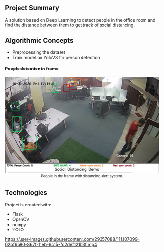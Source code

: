 ## Project Summary
A solution based on Deep Learning to detect people in the office room and find the distance between them to get track of social distancing.

## Algorithmic Concepts

- Preprocessing the dataset
- Train model on YoloV3 for person detection


#### People detection in frame
<p align="center">
    <img src="./media/result.JPG", width="720">
    <br>
    <sup>People in the frame with distancing alert system.</sup>
</p>

## Technologies
Project is created with:
* Flask
* OpenCV
* numpy
* YOLO


https://user-images.githubusercontent.com/29357088/111307099-02bf6b80-867f-11eb-9c15-7c2def121b3f.mp4

